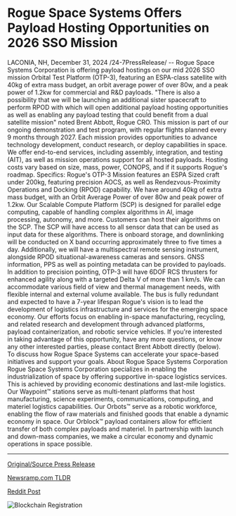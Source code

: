 # Rogue Space Systems Offers Payload Hosting Opportunities on 2026 SSO Mission

LACONIA, NH, December 31, 2024 /24-7PressRelease/ -- Rogue Space Systems Corporation is offering payload hostings on our mid 2026 SSO mission Orbital Test Platform (OTP-3), featuring an ESPA-class satellite with 40kg of extra mass budget, an orbit average power of over 80w, and a peak power of 1.2kw for commercial and R&D payloads. "There is also a possibility that we will be launching an additional sister spacecraft to perform RPOD with which will open additional payload hosting opportunities as well as enabling any payload testing that could benefit from a dual satellite mission" noted Brent Abbott, Rogue CRO.   This mission is part of our ongoing demonstration and test program, with regular flights planned every 9 months through 2027. Each mission provides opportunities to advance technology development, conduct research, or deploy capabilities in space. We offer end-to-end services, including assembly, integration, and testing (AIT), as well as mission operations support for all hosted payloads. Hosting costs vary based on size, mass, power, CONOPS, and if it supports Rogue's roadmap.   Specifics:   Rogue's OTP-3 Mission features an ESPA Sized craft under 200kg, featuring precision AOCS, as well as Rendezvous-Proximity Operations and Docking (RPOD) capability. We have around 40kg of extra mass budget, with an Orbit Average Power of over 80w and peak power of 1.2kw. Our Scalable Compute Platform (SCP) is designed for parallel edge computing, capable of handling complex algorithms in AI, image processing, autonomy, and more. Customers can host their algorithms on the SCP. The SCP will have access to all sensor data that can be used as input data for these algorithms.   There is onboard storage, and downlinking will be conducted on X band occurring approximately three to five times a day. Additionally, we will have a multispectral remote sensing instrument, alongside RPOD situational-awareness cameras and sensors. GNSS information, PPS as well as pointing metadata can be provided to payloads. In addition to precision pointing, OTP-3 will have 6DOF RCS thrusters for enhanced agility along with a targeted Delta V of more than 1 km/s. We can accommodate various field of view and thermal management needs, with flexible internal and external volume available. The bus is fully redundant and expected to have a 7-year lifespan   Rogue's vision is to lead the development of logistics infrastructure and services for the emerging space economy. Our efforts focus on enabling in-space manufacturing, recycling, and related research and development through advanced platforms, payload containerization, and robotic service vehicles.   If you're interested in taking advantage of this opportunity, have any more questions, or know any other interested parties, please contact Brent Abbott directly (below). To discuss how Rogue Space Systems can accelerate your space-based initiatives and support your goals.  About Rogue Space Systems Corporation  Rogue Space Systems Corporation specializes in enabling the industrialization of space by offering supportive in-space logistics services. This is achieved by providing economic destinations and last-mile logistics. Our Waypoint™ stations serve as multi-tenant platforms that host manufacturing, science experiments, communications, computing, and materiel logistics capabilities. Our Orbots™ serve as a robotic workforce, enabling the flow of raw materials and finished goods that enable a dynamic economy in space. Our Orblock™ payload containers allow for efficient transfer of both complex payloads and materiel. In partnership with launch and down-mass companies, we make a circular economy and dynamic operations in space possible. 

---

[Original/Source Press Release](https://www.24-7pressrelease.com/press-release/517475/rogue-space-systems-offers-payload-hosting-opportunities-on-2026-sso-mission)
                    

[Newsramp.com TLDR](https://newsramp.com/curated-news/rogue-space-systems-offers-payload-hosting-opportunities-on-otp-3-mission-for-commercial-and-r-d-payloads/64fe2c1096d42e91f2e5d1a1fe06420a) 

 



[Reddit Post](https://www.reddit.com/r/newsramp/comments/1hqaa2a/rogue_space_systems_offers_payload_hosting/) 



![Blockchain Registration](https://cdn.newsramp.app/24-7PressRelease/qrcode/2412/31/yawng_d6.webp)